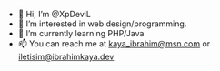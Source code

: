 - 👋 Hi, I’m @XpDeviL
- 👀 I’m interested in web design/programming.
- 🌱 I’m currently learning PHP/Java
- 📫 You can reach me at kaya_ibrahim@msn.com or iletisim@ibrahimkaya.dev

<!---
XpDeviL/XpDeviL is a ✨ special ✨ repository because its `README.md` (this file) appears on your GitHub profile.
You can click the Preview link to take a look at your changes.
--->
